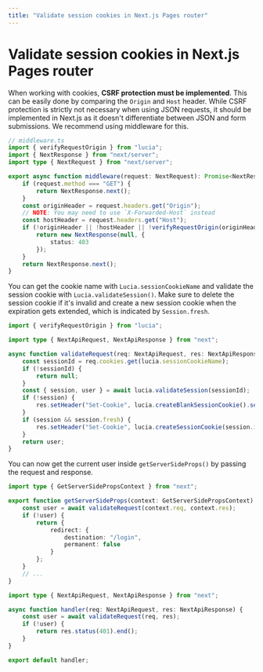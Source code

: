 ```yaml
---
title: "Validate session cookies in Next.js Pages router"
---
```


# Validate session cookies in Next.js Pages router

When working with cookies, **CSRF protection must be implemented**. This can be easily done by comparing the `Origin` and `Host` header. While CSRF protection is strictly not necessary when using JSON requests, it should be implemented in Next.js as it doesn't differentiate between JSON and form submissions. We recommend using middleware for this.

```ts
// middleware.ts
import { verifyRequestOrigin } from "lucia";
import { NextResponse } from "next/server";
import type { NextRequest } from "next/server";

export async function middleware(request: NextRequest): Promise<NextResponse> {
	if (request.method === "GET") {
		return NextResponse.next();
	}
	const originHeader = request.headers.get("Origin");
	// NOTE: You may need to use `X-Forwarded-Host` instead
	const hostHeader = request.headers.get("Host");
	if (!originHeader || !hostHeader || !verifyRequestOrigin(originHeader, [hostHeader])) {
		return new NextResponse(null, {
			status: 403
		});
	}
	return NextResponse.next();
}
```

You can get the cookie name with `Lucia.sessionCookieName` and validate the session cookie with `Lucia.validateSession()`. Make sure to delete the session cookie if it's invalid and create a new session cookie when the expiration gets extended, which is indicated by `Session.fresh`.

```ts
import { verifyRequestOrigin } from "lucia";

import type { NextApiRequest, NextApiResponse } from "next";

async function validateRequest(req: NextApiRequest, res: NextApiResponse): Promise<User | null> {
	const sessionId = req.cookies.get(lucia.sessionCookieName);
	if (!sessionId) {
		return null;
	}
	const { session, user } = await lucia.validateSession(sessionId);
	if (!session) {
		res.setHeader("Set-Cookie", lucia.createBlankSessionCookie().serialize());
	}
	if (session && session.fresh) {
		res.setHeader("Set-Cookie", lucia.createSessionCookie(session.id).serialize());
	}
	return user;
}
```

You can now get the current user inside `getServerSideProps()` by passing the request and response.

```ts
import type { GetServerSidePropsContext } from "next";

export function getServerSideProps(context: GetServerSidePropsContext) {
	const user = await validateRequest(context.req, context.res);
	if (!user) {
		return {
			redirect: {
				destination: "/login",
				permanent: false
			}
		};
	}
	// ...
}
```

```ts
import type { NextApiRequest, NextApiResponse } from "next";

async function handler(req: NextApiRequest, res: NextApiResponse) {
	const user = await validateRequest(req, res);
	if (!user) {
		return res.status(401).end();
	}
}

export default handler;
```

